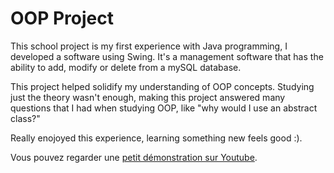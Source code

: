 # OOP Project

This school project is my first experience with Java programming, I developed a software using Swing. It's a management software that has the ability to add, modify or delete from a mySQL database.

This project helped solidify my understanding of OOP concepts. Studying just the theory wasn't enough, making this project answered many questions that I had when studying OOP, like "why would I use an abstract class?"

Really enojoyed this experience, learning something new feels good :).

Vous pouvez regarder une [petit démonstration sur Youtube](https://www.youtube.com/watch?v=1RQnQZW9qs8).
